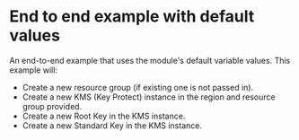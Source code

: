 # End to end example with default values

An end-to-end example that uses the module's default variable values.
This example will:
 - Create a new resource group (if existing one is not passed in).
 - Create a new KMS (Key Protect) instance in the region and resource group provided.
 - Create a new Root Key in the KMS instance.
 - Create a new Standard Key in the KMS instance.
